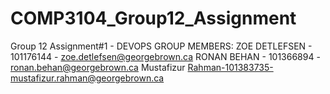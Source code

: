 # COMP3104_Group12_Assignment
Group 12 Assignment#1 - DEVOPS
GROUP MEMBERS:
ZOE DETLEFSEN - 101176144 - zoe.detlefsen@georgebrown.ca
RONAN BEHAN - 101366894 - ronan.behan@georgebrown.ca
Mustafizur Rahman-101383735-mustafizur.rahman@georgebrown.ca
